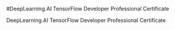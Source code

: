 #DeepLearning.AI TensorFlow Developer Professional Certificate

DeepLearning.AI TensorFlow Developer Professional Certificate
